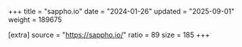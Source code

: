 +++
title = "sappho.io"
date = "2024-01-26"
updated = "2025-09-01"
weight = 189675

[extra]
source = "https://sappho.io/"
ratio = 89
size = 185
+++
